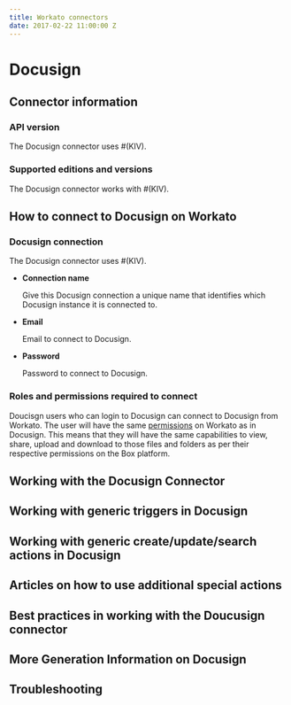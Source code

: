```yaml
---
title: Workato connectors
date: 2017-02-22 11:00:00 Z
---
```


# Docusign

## Connector information

### API version
The Docusign connector uses #(KIV). 

### Supported editions and versions
The Docusign connector works with #(KIV).

## How to connect to Docusign on Workato

### Docusign connection
The Docusign connector uses #(KIV).

* **Connection name**

  Give this Docusign connection a unique name that identifies which Docusign instance it is connected to.

* **Email**

  Email to connect to Docusign.

* **Password**

  Password to connect to Docusign.
  

### Roles and permissions required to connect
Doucisgn users who can login to Docusign can connect to Docusign from Workato. The user will have the same [permissions](https://community.box.com/t5/Collaboration-and-Sharing/What-Are-The-Different-Access-Levels-For-Collaborators/ta-p/144) on Workato as in Docusign. This means that they will have the same capabilities to view, share, upload and download to those files and folders as per their respective permissions on the Box platform.

## Working with the Docusign Connector

## Working with generic triggers in Docusign

## Working with generic create/update/search actions in Docusign

## Articles on how to use additional special actions

## Best practices in working with the Doucusign connector

## More Generation Information on Docusign

## Troubleshooting
